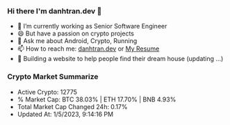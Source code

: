### Hi there I'm danhtran.dev 👋

- 🔭 I’m currently working as Senior Software Engineer
- 😄 But have a passion on crypto projects
- 💬 Ask me about Android, Crypto, Running 
- 📫 How to reach me: <a href="https://danhtran.dev" target="_blank">danhtran.dev</a> or <a href="Dan-Resume.pdf" target="_blank">My Resume</a>
- 🌱 Building a website to help people find their dream house (updating ...)

### Crypto Market Summarize
- Active Crypto: 12775
- % Market Cap: BTC 38.03% | ETH 17.70% | BNB 4.93%
- Total Market Cap Changed 24h: 0.17%
- Updated At: 1/5/2023, 9:14:16 PM
